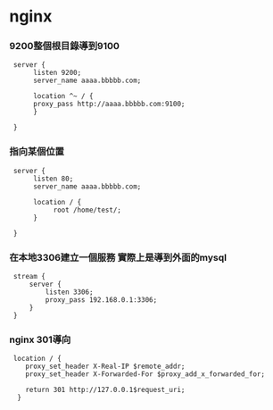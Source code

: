 # nginx

### 9200整個根目錄導到9100
     server {
          listen 9200;
          server_name aaaa.bbbbb.com;

          location ^~ / {
          proxy_pass http://aaaa.bbbbb.com:9100;
          }

     }
     
     
     
### 指向某個位置
     server {
          listen 80;
          server_name aaaa.bbbbb.com;

          location / {
               root /home/test/;
          }

     }
     


### 在本地3306建立一個服務 實際上是導到外面的mysql
     stream {
         server {
             listen 3306;
             proxy_pass 192.168.0.1:3306;
         }
     }
     
### nginx 301導向
     location / {
        proxy_set_header X-Real-IP $remote_addr;
        proxy_set_header X-Forwarded-For $proxy_add_x_forwarded_for;
		
        return 301 http://127.0.0.1$request_uri;
      }

     
